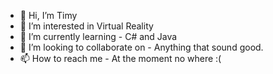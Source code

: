 - 👋 Hi, I’m Timy
- 👀 I’m interested in Virtual Reality
- 🌱 I’m currently learning - C# and Java
- 💞️ I’m looking to collaborate on - Anything that sound good.
- 📫 How to reach me - At the moment no where :(
